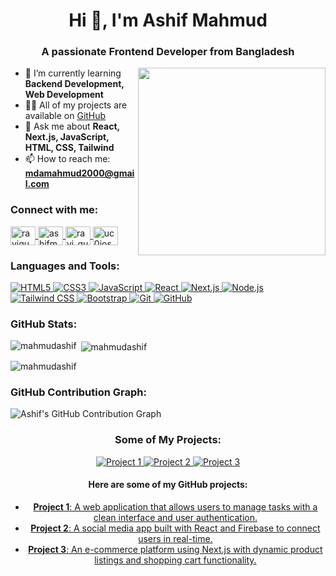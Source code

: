 <h1 align="center">Hi 👋, I'm Ashif Mahmud</h1>
<h3 align="center">A passionate Frontend Developer from Bangladesh</h3>
<img src="https://media.giphy.com/media/K5kfQExKk731K/giphy.gif" width="300px" align="right" alt="">

- 🌱 I’m currently learning **Backend Development, Web Development**  
- 👨‍💻 All of my projects are available on [GitHub](https://github.com/mahmudashif)  
- 💬 Ask me about **React, Next.js, JavaScript, HTML, CSS, Tailwind**  
- 📫 How to reach me: **mdamahmud2000@gmail.com**  

<h3 align="left">Connect with me:</h3>
<p align="left">
  <a href="https://twitter.com/ravigup81300184" target="blank">
    <img align="center" src="https://raw.githubusercontent.com/rahuldkjain/github-profile-readme-generator/master/src/images/icons/Social/twitter.svg" alt="ravigup81300184" height="30" width="40" />
  </a>
  <a href="https://www.linkedin.com/in/ashifmahmud4687/" target="blank">
    <img align="center" src="https://raw.githubusercontent.com/rahuldkjain/github-profile-readme-generator/master/src/images/icons/Social/linked-in-alt.svg" alt="ashifmahmud4687" height="30" width="40" />
  </a>
  <a href="https://www.instagram.com/__ravi_gupta226/" target="blank">
    <img align="center" src="https://raw.githubusercontent.com/rahuldkjain/github-profile-readme-generator/master/src/images/icons/Social/instagram.svg" alt="ravi_gupta226" height="30" width="40" />
  </a>
  <a href="https://www.youtube.com/channel/uc0jospamwhg5j9sj4sgtbzw" target="blank">
    <img align="center" src="https://raw.githubusercontent.com/rahuldkjain/github-profile-readme-generator/master/src/images/icons/Social/youtube.svg" alt="uc0jospamwhg5j9sj4sgtbzw" height="30" width="40" />
  </a>
</p>

<h3 align="left">Languages and Tools:</h3>
<p align="left">
  <a href="https://developer.mozilla.org/en-US/docs/Web/HTML/" target="_blank" rel="noreferrer">
    <img src="https://img.shields.io/badge/HTML5-E34F26?style=for-the-badge&logo=html5&logoColor=white" alt="HTML5"/>
  </a>
  <a href="https://developer.mozilla.org/en-US/docs/Web/CSS/" target="_blank" rel="noreferrer">
    <img src="https://img.shields.io/badge/CSS3-1572B6?style=for-the-badge&logo=css3&logoColor=white" alt="CSS3"/>
  </a>
  <a href="https://www.javascript.com/" target="_blank" rel="noreferrer">
    <img src="https://img.shields.io/badge/JavaScript-F7DF1E?style=for-the-badge&logo=javascript&logoColor=black" alt="JavaScript"/>
  </a>
  <a href="https://reactjs.org/" target="_blank" rel="noreferrer">
    <img src="https://img.shields.io/badge/React-61DAFB?style=for-the-badge&logo=react&logoColor=black" alt="React"/>
  </a>
  <a href="https://nextjs.org/" target="_blank" rel="noreferrer">
    <img src="https://img.shields.io/badge/Next.js-000000?style=for-the-badge&logo=nextdotjs&logoColor=white" alt="Next.js"/>
  </a>
  <a href="https://nodejs.org/" target="_blank" rel="noreferrer">
    <img src="https://img.shields.io/badge/Node.js-339933?style=for-the-badge&logo=nodedotjs&logoColor=white" alt="Node.js"/>
  </a>
  <a href="https://tailwindcss.com/" target="_blank" rel="noreferrer">
    <img src="https://img.shields.io/badge/Tailwind_CSS-06B6D4?style=for-the-badge&logo=tailwindcss&logoColor=white" alt="Tailwind CSS"/>
  </a>
  <a href="https://getbootstrap.com/" target="_blank" rel="noreferrer">
    <img src="https://img.shields.io/badge/Bootstrap-7952B3?style=for-the-badge&logo=bootstrap&logoColor=white" alt="Bootstrap"/>
  </a>
  <a href="https://git-scm.com/" target="_blank" rel="noreferrer">
    <img src="https://img.shields.io/badge/Git-F05032?style=for-the-badge&logo=git&logoColor=white" alt="Git"/>
  </a>
  <a href="https://github.com/" target="_blank" rel="noreferrer">
    <img src="https://img.shields.io/badge/GitHub-181717?style=for-the-badge&logo=github&logoColor=white" alt="GitHub"/>
  </a>
</p>

<h3 align="left">GitHub Stats:</h3>
<p><img align="left" src="https://github-readme-stats.vercel.app/api/top-langs?username=mahmudashif&show_icons=true&locale=en&layout=compact" alt="mahmudashif" /></p>
<p>&nbsp;<img align="center" src="https://github-readme-stats.vercel.app/api?username=mahmudashif&show_icons=true&locale=en" alt="mahmudashif" /></p>
<p><img align="center" src="https://github-readme-streak-stats.herokuapp.com/?user=mahmudashif&" alt="mahmudashif" /></p>

<h3>GitHub Contribution Graph:</h3>

![Ashif's GitHub Contribution Graph](https://github-readme-activity-graph.vercel.app/graph?username=mahmudashif&theme=react-dark)

<h3 align="center">Some of My Projects:</h3>

<!-- Example of Repos using Badges -->
<p align="center">
  <a href="https://github.com/mahmudashif/project-1" target="_blank">
    <img src="https://img.shields.io/badge/Project%201-Repo-green" alt="Project 1" />
  </a>
  <a href="https://github.com/mahmudashif/project-2" target="_blank">
    <img src="https://img.shields.io/badge/Project%202-Repo-blue" alt="Project 2" />
  </a>
  <a href="https://github.com/mahmudashif/project-3" target="_blank">
    <img src="https://img.shields.io/badge/Project%203-Repo-purple" alt="Project 3" />
  </a>
</p>

<!-- Example with Descriptions -->
<h4 align="center">Here are some of my GitHub projects:</h4>
<ul align="center">
  <li>
    <a href="https://github.com/mahmudashif/project-1" target="_blank">
      <strong>Project 1</strong>: A web application that allows users to manage tasks with a clean interface and user authentication.
    </a>
  </li>
  <li>
    <a href="https://github.com/mahmudashif/project-2" target="_blank">
      <strong>Project 2</strong>: A social media app built with React and Firebase to connect users in real-time.
    </a>
  </li>
  <li>
    <a href="https://github.com/mahmudashif/project-3" target="_blank">
      <strong>Project 3</strong>: An e-commerce platform using Next.js with dynamic product listings and shopping cart functionality.
    </a>
  </li>
</ul>
